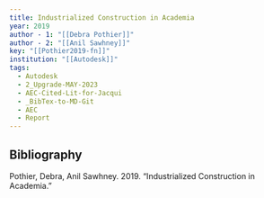 ```yaml
---
title: Industrialized Construction in Academia
year: 2019
author - 1: "[[Debra Pothier]]"
author - 2: "[[Anil Sawhney]]"
key: "[[Pothier2019-fn]]"
institution: "[[Autodesk]]"
tags:
  - Autodesk
  - 2_Upgrade-MAY-2023
  - AEC-Cited-Lit-for-Jacqui
  - _BibTex-to-MD-Git
  - AEC
  - Report
---
```


## Bibliography
Pothier, Debra, Anil Sawhney. 2019. “Industrialized Construction in Academia.”